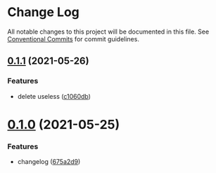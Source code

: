 # Change Log

All notable changes to this project will be documented in this file.
See [Conventional Commits](https://conventionalcommits.org) for commit guidelines.

## [0.1.1](https://github.com/Junting-Liu/test-lerna/compare/pck-2@0.1.0...pck-2@0.1.1) (2021-05-26)


### Features

* delete useless ([c1060db](https://github.com/Junting-Liu/test-lerna/commit/c1060db92357560d150c4c32cc4830ae762e99a6))





# [0.1.0](https://github.com/Junting-Liu/test-lerna/compare/pck-2@0.0.1...pck-2@0.1.0) (2021-05-25)


### Features

* changelog ([675a2d9](https://github.com/Junting-Liu/test-lerna/commit/675a2d9581497d01cae4dadaad5723179a89c318))
